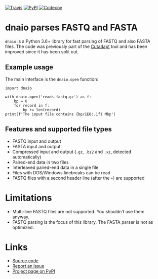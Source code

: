 [![Travis](https://travis-ci.org/marcelm/dnaio.svg?branch=master)](https://travis-ci.org/marcelm/dnaio)
[![PyPI](https://img.shields.io/pypi/v/dnaio.svg?branch=master)](https://pypi.python.org/pypi/dnaio)
[![Codecov](https://codecov.io/gh/marcelm/dnaio/branch/master/graph/badge.svg)](https://codecov.io/gh/marcelm/dnaio)

# dnaio parses FASTQ and FASTA

`dnaio` is a Python 3.6+ library for fast parsing of FASTQ and also FASTA files. The code was previously part of the
[Cutadapt](https://cutadapt.readthedocs.io/) tool and has been improved since it has been split out.


## Example usage

The main interface is the `dnaio.open` function:

    import dnaio

    with dnaio.open('reads.fastq.gz') as f:
        bp = 0
        for record in f:
            bp += len(record)
    print(f'The input file contains {bp/1E6:.1f} Mbp')


## Features and supported file types

- FASTQ input and output
- FASTA input and output
- Compressed input and output (`.gz`, `.bz2` and `.xz`, detected automatically)
- Paired-end data in two files
- Interleaved paired-end data in a single file
- Files with DOS/Windows linebreaks can be read
- FASTQ files with a second header line (after the `+`) are supported


# Limitations

- Multi-line FASTQ files are not supported. You shouldn’t use them anyway.
- FASTQ parsing is the focus of this library. The FASTA parser is not as optimized.


# Links

* [Source code](https://github.com/marcelm/dnaio/)
* [Report an issue](https://github.com/marcelm/dnaio/issues)
* [Project page on PyPI](https://pypi.python.org/pypi/dnaio/)
